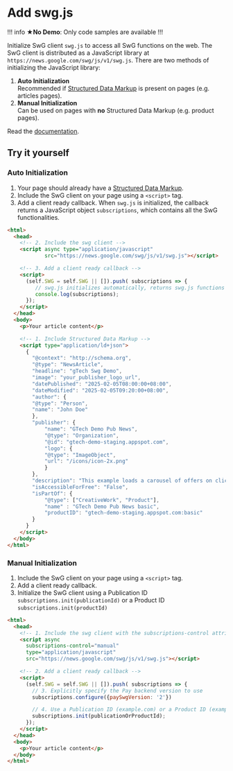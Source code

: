 

# Add swg.js


!!! info ★**No Demo**: Only code samples are available 
!!!

Initialize SwG client `swg.js` to access all SwG functions on the web. The SwG client is distributed as a JavaScript library at `https://news.google.com/swg/js/v1/swg.js`. There are two methods of initializing the JavaScript library:



1. **Auto Initialization** \
Recommended if [Structured Data Markup](https://gtech-demo.appspot.com/html/markup-article-pages.html) is present on pages (e.g. articles pages).
1. **Manual Initialization** \
Can be used on pages with **no** Structured Data Markup (e.g. product pages).

Read the [documentation](https://developers.google.com/news/subscribe/guides/add-swg-js).


## Try it yourself


### Auto Initialization



1. Your page should already have a [Structured Data Markup](https://gtech-demo.appspot.com/html/markup-article-pages.html).
1. Include the SwG client on your page using a `<script>` tag.
1. Add a client ready callback. When `swg.js` is initialized, the callback returns a JavaScript object `subscriptions`, which contains all the SwG functionalities.


```html 
<html>
  <head>
    <!-- 2. Include the swg client -->
    <script async type="application/javascript"
            src="https://news.google.com/swg/js/v1/swg.js"></script>

    <!-- 3. Add a client ready callback -->
    <script>
      (self.SWG = self.SWG || []).push( subscriptions => {
         // swg.js initializes automatically, returns swg.js functions an object.
         console.log(subscriptions);
      });
    </script>
  </head>
  <body>
    <p>Your article content</p>

    <!-- 1. Include Structured Data Markup -->
    <script type="application/ld+json">
      {
        "@context": "http://schema.org",
        "@type": "NewsArticle",
        "headline": "gTech Swg Demo",
        "image": "your_publisher_logo_url",
        "datePublished": "2025-02-05T08:00:00+08:00",
        "dateModified": "2025-02-05T09:20:00+08:00",
        "author": {
        "@type": "Person",
        "name": "John Doe"
        },
        "publisher": {
            "name": "GTech Demo Pub News",
            "@type": "Organization",
            "@id": "gtech-demo-staging.appspot.com",
            "logo": {
            "@type": "ImageObject",
            "url": "/icons/icon-2x.png"
            }
        },
        "description": "This example loads a carousel of offers on click.",
        "isAccessibleForFree": "False",
        "isPartOf": {
            "@type": ["CreativeWork", "Product"],
            "name" : "GTech Demo Pub News basic",
            "productID": "gtech-demo-staging.appspot.com:basic"
        }
      }
    </script>
  </body>
</html>
```



### Manual Initialization



1. Include the SwG client on your page using a `<script>` tag.
1. Add a client ready callback.
1. Initialize the SwG client using a Publication ID `subscriptions.init(publicationId)` or a Product ID `subscriptions.init(productId)`


```html 
<html>
  <head>
    <!-- 1. Include the swg client with the subscriptions-control attribute set to "manual" -->
    <script async 
      subscriptions-control="manual"
      type="application/javascript"
      src="https://news.google.com/swg/js/v1/swg.js"></script>

    <!-- 2. Add a client ready callback -->
    <script>
      (self.SWG = self.SWG || []).push( subscriptions => {
        // 3. Explicitly specify the Pay backend version to use
        subscriptions.configure({paySwgVersion: '2'})

        // 4. Use a Publication ID (example.com) or a Product ID (example.com:premium)
        subscriptions.init(publicationOrProductId);
      });
    </script>
  </head>
  <body>
    <p>Your article content</p>
  </body>
</html>
```